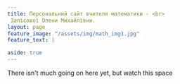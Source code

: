 ```yaml
---
title: Персональний сайт вчителя математики - <br>
 Запісової Олени Михайлівни.
layout: page
feature_image: "/assets/img/math_img1.jpg"
feature_text: |

aside: true
---
```


There isn't much going on here yet, but watch this space
